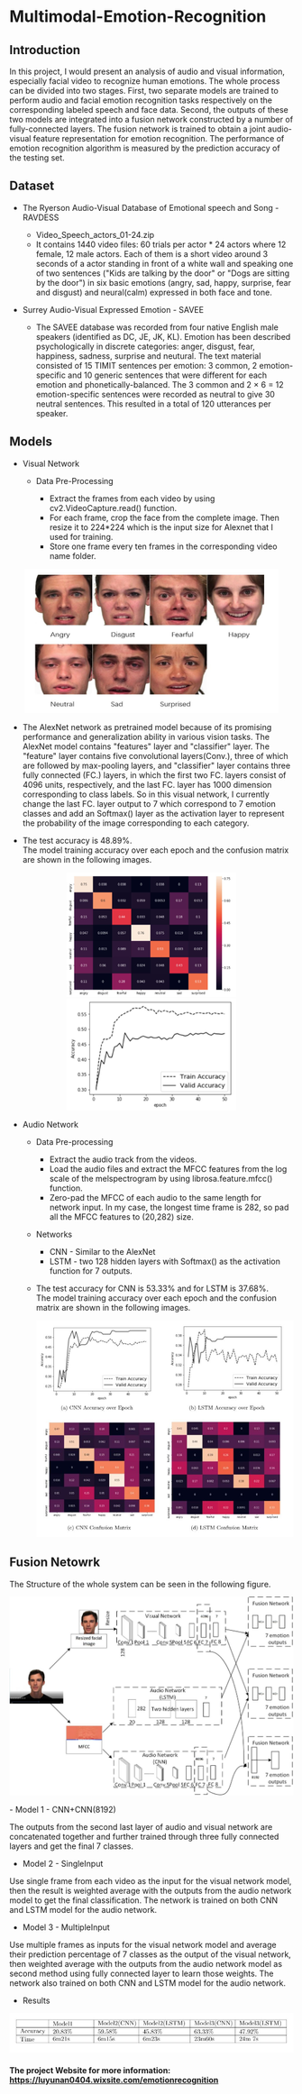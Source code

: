 # Multimodal-Emotion-Recognition

## Introduction
In this project, I would present an analysis of audio and visual information, especially facial video to recognize human emotions. The whole process can be divided into two stages. First, two separate models are trained to perform audio and facial emotion recognition tasks respectively on the corresponding labeled speech and face data. Second, the outputs of these two models are integrated into a fusion network constructed by a number of fully-connected layers. The fusion network is trained to obtain a joint audio-visual feature representation for emotion recognition. The performance of emotion recognition algorithm is measured by the prediction accuracy of the testing set.


## Dataset
- The Ryerson Audio-Visual Database of Emotional speech and Song - RAVDESS

  - Video_Speech_actors_01-24.zip
  - It contains 1440 video files: 60 trials per actor * 24 actors where 12 female, 12 male actors. Each of them is a short video around 3 seconds of a actor standing in front of a white wall and speaking one of two sentences ("Kids are talking by the door" or "Dogs are sitting by the door") in six basic emotions (angry, sad, happy, surprise, fear and disgust) and neural(calm) expressed in both face and tone. 

- Surrey Audio-Visual Expressed Emotion - SAVEE

  - The SAVEE database was recorded from four native English male speakers (identified as DC, JE, JK, KL). Emotion has been described psychologically in discrete categories: anger, disgust, fear, happiness, sadness, surprise and neutural. The text material consisted of 15 TIMIT sentences per emotion: 3 common, 2 emotion-specific and 10 generic sentences that were different for each emotion and phonetically-balanced. The 3 common and 2 × 6 = 12 emotion-specific sentences were recorded as neutral to give 30 neutral sentences. This resulted in a total of 120 utterances per speaker.


## Models
- Visual Network

  - Data Pre-Processing

      - Extract the frames from each video by using cv2.VideoCapture.read() function.
      - For each frame, crop the face from the complete image. Then resize it to 224*224 which is the input size for Alexnet that I used for training.
      - Store one frame every ten frames in the corresponding video name folder.
 
 <p align="center">
    <img src="/Document_image/image_sample.JPG" width="450" height="256" title="Github Logo">
 </p>
 
  - The AlexNet network as pretrained model because of its promising performance and generalization ability in various vision tasks. The AlexNet model contains "features" layer and "classifier" layer. The "feature" layer contains five convolutional layers(Conv.), three of which are followed by max-pooling layers, and "classifier" layer contains three fully connected (FC.) layers, in which the first two FC. layers consist of 4096 units, respectively, and the last FC. layer has 1000 dimension corresponding to class labels. So in this visual network, I currently change the last FC. layer output to 7 which correspond to 7 emotion classes and add an Softmax() layer as the activation layer to represent the probability of the image corresponding to each category.

  - The test accuracy is 48.89%. \
    The model training accuracy over each epoch and the confusion matrix are shown in the following images.
  
  <p float="left" align = "center">
    <img src="/Document_image/facial_training.JPG" width="300" />
    <img src="/Document_image/Facial_CNN_Accuracy.JPG" width="300" /> 
  </p>

- Audio Network
  - Data Pre-processing

      - Extract the audio track from the videos.
      - Load the audio files and extract the MFCC features from the log scale of the melspectrogram by using librosa.feature.mfcc() function.  
      - Zero-pad the MFCC of each audio to the same length for network input. In my case, the longest time frame is 282, so pad all the MFCC features to (20,282) size.

  - Networks

    - CNN - Similar to the AlexNet
    - LSTM - two 128 hidden layers with Softmax() as the activation function for 7 outputs.

  - The test accuracy for CNN is 53.33% and for LSTM is 37.68%. \
    The model training accuracy over each epoch and the confusion matrix are shown in the following images.
    
    <p align="center">
        <img src="/Document_image/Capture.JPG" title="Github Logo">
    </p>
    
  
## Fusion Netowrk
The Structure of the whole system can be seen in the following figure.
<p align="center">
    <img src="/Document_image/System.JPG" title="Github Logo">
</p>
- Model 1 - CNN+CNN(8192)

The outputs from the second last layer of audio and visual network are concatenated together and further trained through three fully connected layers and get the final 7 classes.​

- Model 2 - SingleInput

Use single frame from each video as the input for the visual network model, then the result is weighted average with the outputs from the audio network model to get the final classification.​ The network is trained on both CNN and LSTM model for the audio network.​

- Model 3 - MultipleInput

Use multiple frames as inputs for the visual network model and average their prediction percentage of 7 classes as the output of the visual network, then weighted average with the outputs from the audio network model as second method using fully connected layer to learn those weights. The network also trained on both CNN and LSTM model for the audio network.

- Results
<p align="center">
    <img src="/Document_image/Capture2.JPG" title="Github Logo">
</p>

#### The project Website for more information: https://luyunan0404.wixsite.com/emotionrecognition
